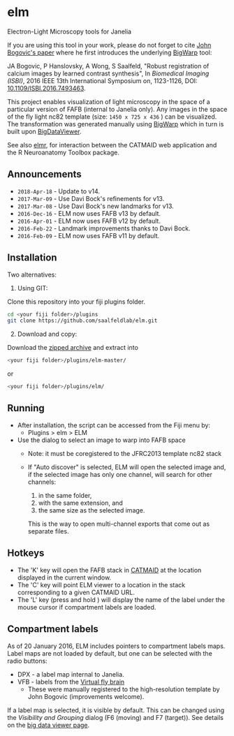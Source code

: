 # elm
Electron-Light Microscopy tools for Janelia

If you are using this tool in your work, please do not forget to cite [John Bogovic's paper](http://ieeexplore.ieee.org/document/7493463/) where he first introduces the underlying [BigWarp](http://fiji.sc/BigWarp) tool:

JA Bogovic, P Hanslovsky, A Wong, S Saalfeld, "Robust registration of calcium images by learned contrast synthesis", In *Biomedical Imaging (ISBI)*, 2016 IEEE 13th International Symposium on, 1123-1126,  DOI: [10.1109/ISBI.2016.7493463](https://doi.org/10.1109/ISBI.2016.7493463).

This project enables visualization of light microscopy in the space of a particular version of 
FAFB (internal to Janelia only).  Any images in the space of the fly light nc82 template (size: `1450 x 725 x 436` ) can be visualized.  
The transformation was generated manually using [BigWarp](http://fiji.sc/BigWarp) which in turn is built upon
[BigDataViewer](http://fiji.sc/BigDataViewer).

See also [elmr](https://github.com/jefferis/elmr), for interaction between the CATMAID web application and the R Neuroanatomy Toolbox package. 


## Announcements
* ``2018-Apr-18`` - Update to v14.
* ``2017-Mar-09`` - Use Davi Bock's refinements for v13.
* ``2017-Mar-08`` - Use Davi Bock's new landmarks for v13.
* ``2016-Dec-16`` - ELM now uses FAFB v13 by default.
* ``2016-Apr-01`` - ELM now uses FAFB v12 by default. 
* ``2016-Feb-22`` - Landmark improvements thanks to Davi Bock.
* ``2016-Feb-09`` - ELM now uses FAFB v11 by default.

## Installation
Two alternatives:

1. Using GIT:
  
  Clone this repository into your fiji plugins folder.
  
  ```bash
  cd <your fiji folder>/plugins
  git clone https://github.com/saalfeldlab/elm.git
  ```
2. Download and copy:
  
  Download the [zipped archive](https://github.com/saalfeldlab/elm/archive/master.zip) and extract into
  
  ```bash
  <your fiji folder>/plugins/elm-master/
  ```
  or
  ```bash
  <your fiji folder>/plugins/elm/
  ```
  
## Running
* After installation, the script can be accessed from the Fiji menu by:  
  * Plugins > elm > ELM
* Use the dialog to select an image to warp into FAFB space
  * Note: it must be coregistered to the JFRC2013 template nc82 stack
  * If "Auto discover" is selected, ELM will open the selected image and, if the selected image has only one channel, will search for other channels:
      1. in the same folder,
      2. with the same extension, and
      3. the same size as the selected image.
    
    This is the way to open multi-channel exports that come out as separate files.

## Hotkeys
* The 'K' key will open the FAFB stack in [CATMAID](http://catmaid.readthedocs.org/en/stable/) at the location displayed in the current window.
* The 'C' key will point ELM viewer to a location in the stack corresponding to a given CATMAID URL.
* The 'L' key (press and hold ) will display the name of the label under the mouse cursor if compartment labels are loaded.

## Compartment labels
As of 20 January 2016, ELM includes pointers to compartment labels maps.
Label maps are not loaded by default, but one can be selected with the radio buttons:
* DPX - a label map internal to Janelia.
* VFB - labels from the [Virtual fly brain](https://github.com/VirtualFlyBrain/DrosAdultBRAINdomains)
  * These were manually registered to the high-resolution template by John Bogovic (improvements welcome).

If a label map is selected, it is visible by default.  This can be changed using the *Visibility and Grouping* dialog (F6 (moving) and F7 (target)).  See details on the [big data viewer page](http://fiji.sc/BigDataViewer#Displaying_Multiple_Sources).
